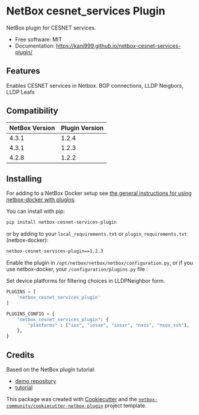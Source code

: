 # NetBox cesnet_services Plugin

NetBox plugin for CESNET services.

* Free software: MIT
* Documentation: https://kani999.github.io/netbox-cesnet-services-plugin/


## Features

Enables CESNET services in Netbox. BGP connections, LLDP Neigbors, LLDP Leafs

## Compatibility

| NetBox Version | Plugin Version |
|----------------|----------------|
|     4.3.1      |      1.2.4     |
|     4.3.1      |      1.2.3     |
|     4.2.8      |      1.2.2     |

## Installing

For adding to a NetBox Docker setup see
[the general instructions for using netbox-docker with plugins](https://github.com/netbox-community/netbox-docker/wiki/Using-Netbox-Plugins).

You can install with pip:

```bash
pip install netbox-cesnet-services-plugin
```

or by adding to your `local_requirements.txt` or `plugin_requirements.txt` (netbox-docker):

```bash
netbox-cesnet-services-plugin==1.2.3
```

Enable the plugin in `/opt/netbox/netbox/netbox/configuration.py`,
 or if you use netbox-docker, your `/configuration/plugins.py` file :

Set device platforms for filtering choices in LLDPNeighbor form. 

```python
PLUGINS = [
    'netbox_cesnet_services_plugin'
]

PLUGINS_CONFIG = {
    "netbox_cesnet_services_plugin": {
        "platforms" : ["ios", "iosxe", "iosxr", "nxos", "nxos_ssh"],
    },
}
```

## Credits

Based on the NetBox plugin tutorial:

- [demo repository](https://github.com/netbox-community/netbox-plugin-demo)
- [tutorial](https://github.com/netbox-community/netbox-plugin-tutorial)

This package was created with [Cookiecutter](https://github.com/audreyr/cookiecutter) and the [`netbox-community/cookiecutter-netbox-plugin`](https://github.com/netbox-community/cookiecutter-netbox-plugin) project template.
